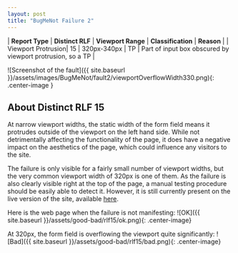 ```yaml
---
layout: post
title: "BugMeNot Failure 2"
---
```

| **Report Type** | **Distinct RLF** | **Viewport Range** | **Classification** | **Reason** |
| Viewport Protrusion| 15 | 320px-340px | TP | Part of input box obscured by viewport protrusion, so a TP | 

![Screenshot of the fault]({{ site.baseurl }}/assets/images/BugMeNot/fault2/viewportOverflowWidth330.png){: .center-image }

## About Distinct RLF 15

At narrow viewport widths, the static width of the form field means it protrudes outside of the viewport on the left hand side. While not detrimentally affecting the functionality of the page, it does have a negative impact on the aesthetics of the page, which could influence any visitors to the site.

The failure is only visible for a fairly small number of viewport widths, but the very common viewport width of 320px is one of them. As the failure is also clearly visible right at the top of the page, a manual testing procedure should be easily able to detect it. However, it is still currently present on the live version of the site, available [here](http://bugmenot.com/).

Here is the web page when the failure is not manifesting:
![OK]({{ site.baseurl }}/assets/good-bad/rlf15/ok.png){: .center-image}

At 320px, the form field is overflowing the viewport quite significantly:
![Bad]({{ site.baseurl }}/assets/good-bad/rlf15/bad.png){: .center-image}
